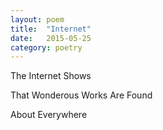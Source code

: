 ```yaml
---
layout: poem
title:  "Internet"
date:   2015-05-25
category: poetry
---
```


The Internet Shows

That Wonderous Works Are Found

About Everywhere
